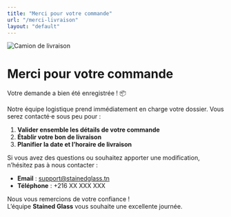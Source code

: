 ```yaml
---
title: "Merci pour votre commande"
url: "/merci-livraison"
layout: "default"
---
```


<aside class="text-center my-4">
  <!-- Suggestion d'image : un camion de livraison stylisé aux couleurs de votre branding -->
  <img src="/images/delivery-truck.svg" alt="Camion de livraison" class="img-fluid" style="max-width: 250px;">
</aside>

# Merci pour votre commande

Votre demande a bien été enregistrée ! 📦

Notre équipe logistique prend immédiatement en charge votre dossier. Vous serez contacté·e sous peu pour :

1. **Valider ensemble les détails de votre commande**  
2. **Établir votre bon de livraison**  
3. **Planifier la date et l’horaire de livraison**

Si vous avez des questions ou souhaitez apporter une modification, n’hésitez pas à nous contacter :  
- **Email** : support@stainedglass.tn  
- **Téléphone** : +216 XX XXX XXX

Nous vous remercions de votre confiance !  
L’équipe **Stained Glass** vous souhaite une excellente journée.
